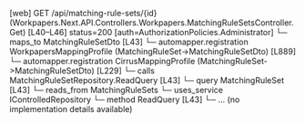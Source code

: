 [web] GET /api/matching-rule-sets/{id}  (Workpapers.Next.API.Controllers.Workpapers.MatchingRuleSetsController.Get)  [L40–L46] status=200 [auth=AuthorizationPolicies.Administrator]
  └─ maps_to MatchingRuleSetDto [L43]
    └─ automapper.registration WorkpapersMappingProfile (MatchingRuleSet->MatchingRuleSetDto) [L889]
    └─ automapper.registration CirrusMappingProfile (MatchingRuleSet->MatchingRuleSetDto) [L229]
  └─ calls MatchingRuleSetRepository.ReadQuery [L43]
  └─ query MatchingRuleSet [L43]
    └─ reads_from MatchingRuleSets
  └─ uses_service IControlledRepository<MatchingRuleSet>
    └─ method ReadQuery [L43]
      └─ ... (no implementation details available)

